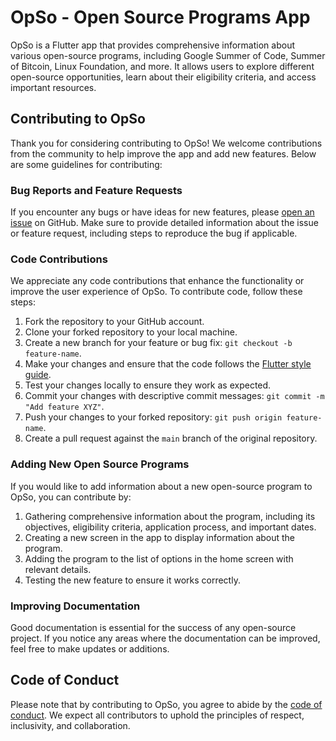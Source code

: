 # OpSo - Open Source Programs App

OpSo is a Flutter app that provides comprehensive information about various open-source programs, including Google Summer of Code, Summer of Bitcoin, Linux Foundation, and more. It allows users to explore different open-source opportunities, learn about their eligibility criteria, and access important resources.

## Contributing to OpSo

Thank you for considering contributing to OpSo! We welcome contributions from the community to help improve the app and add new features. Below are some guidelines for contributing:

### Bug Reports and Feature Requests

If you encounter any bugs or have ideas for new features, please [open an issue](https://github.com/yourusername/OpSo/issues) on GitHub. Make sure to provide detailed information about the issue or feature request, including steps to reproduce the bug if applicable.

### Code Contributions

We appreciate any code contributions that enhance the functionality or improve the user experience of OpSo. To contribute code, follow these steps:

1. Fork the repository to your GitHub account.
2. Clone your forked repository to your local machine.
3. Create a new branch for your feature or bug fix: `git checkout -b feature-name`.
4. Make your changes and ensure that the code follows the [Flutter style guide](https://flutter.dev/docs/development/tools/formatting).
5. Test your changes locally to ensure they work as expected.
6. Commit your changes with descriptive commit messages: `git commit -m "Add feature XYZ"`.
7. Push your changes to your forked repository: `git push origin feature-name`.
8. Create a pull request against the `main` branch of the original repository.

### Adding New Open Source Programs

If you would like to add information about a new open-source program to OpSo, you can contribute by:

1. Gathering comprehensive information about the program, including its objectives, eligibility criteria, application process, and important dates.
2. Creating a new screen in the app to display information about the program.
3. Adding the program to the list of options in the home screen with relevant details.
4. Testing the new feature to ensure it works correctly.

### Improving Documentation

Good documentation is essential for the success of any open-source project. If you notice any areas where the documentation can be improved, feel free to make updates or additions.

## Code of Conduct

Please note that by contributing to OpSo, you agree to abide by the [code of conduct](CODE_OF_CONDUCT.md). We expect all contributors to uphold the principles of respect, inclusivity, and collaboration.
